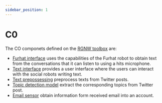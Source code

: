 ```yaml
---
sidebar_position: 1
---
```


# C0

The CO componets defined on the [RGNW toolbox](/docs/toolbox/) are:

 * [Furhat interface](/docs/components/C0/furhat_interface) uses the capabilities
 of the Furhat robot to obtain text from the conversations that it can listen to using
 a hits microphone.
 * [Text interface](/docs/components/C0/text_interface) provides a user interface
 where the users can interact with the social robots writing text.
 * [Text prepossessing](/docs/components/C0/text_prepossessing) preprocess texts from Twitter posts.
 * [Topic detection model](/docs/components/C0/topic_detection_model) extract
 the corresponding topics from Twitter post.
 * [Email sensor](/docs/components/C0/email_sensor) obtain information form received email into an account.
 